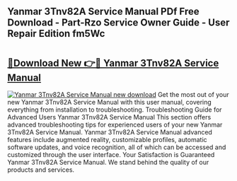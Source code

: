 ## Yanmar 3Tnv82A Service Manual PDf Free Download - Part-Rzo Service Owner Guide - User Repair Edition fm5Wc

# <h2><a href="http://bc76209.oget.top/?id=Yanmar+3Tnv82A+Service+Manual">🔗Download New 👉🔴 Yanmar 3Tnv82A Service Manual</a></h2>

[![Yanmar 3Tnv82A Service Manual new download](https://i.imgur.com/5g1atiW.png)](http://bc76209.oget.top/?id=Yanmar+3Tnv82A+Service+Manual)
Get the most out of your new Yanmar 3Tnv82A Service Manual with this user manual, covering everything from installation to troubleshooting. Troubleshooting Guide for Advanced Users Yanmar 3Tnv82A Service Manual This section offers advanced troubleshooting tips for experienced users of your new Yanmar 3Tnv82A Service Manual. Yanmar 3Tnv82A Service Manual advanced features include augmented reality, customizable profiles, automatic software updates, and voice recognition, all of which can be accessed and customized through the user interface. Your Satisfaction is Guaranteed Yanmar 3Tnv82A Service Manual. We stand behind the quality of our products and services.
